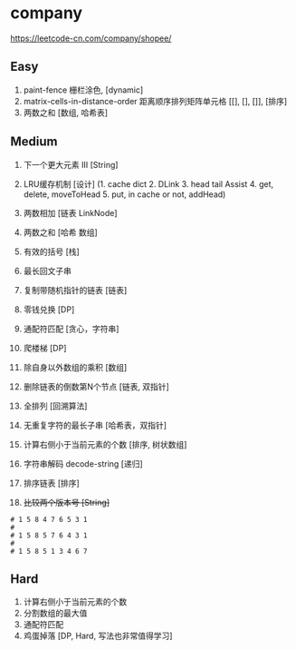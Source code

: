 # company

https://leetcode-cn.com/company/shopee/

## Easy

1. paint-fence 栅栏涂色, [dynamic] 
2. matrix-cells-in-distance-order 距离顺序排列矩阵单元格 [[], [], []], [排序]
3. 两数之和 [数组, 哈希表]

## Medium
1. 下一个更大元素 III [String]

1. LRU缓存机制 [设计] (1. cache dict 2. DLink 3. head tail Assist 4. get, delete, moveToHead 5. put, in cache or not, addHead)
2. 两数相加 [链表 LinkNode]
3. 两数之和 [哈希 数组]
4. 有效的括号 [栈]
5. 最长回文子串
6. 复制带随机指针的链表 [链表]
7. 零钱兑换 [DP]
8. 通配符匹配 [贪心，字符串]
9. 爬楼梯 [DP]
10. 除自身以外数组的乘积 [数组]
11. 删除链表的倒数第N个节点 [链表, 双指针] 
12. 全排列 [回溯算法]
13. 无重复字符的最长子串 [哈希表，双指针]
14. 计算右侧小于当前元素的个数 [排序, 树状数组]
15. 字符串解码 decode-string [递归]
16. 排序链表 [排序]


5. ~~比较两个版本号 [String]~~


```
# 1 5 8 4 7 6 5 3 1
#
# 1 5 8 5 7 6 4 3 1
#
# 1 5 8 5 1 3 4 6 7
```

## Hard

1. 计算右侧小于当前元素的个数
2. 分割数组的最大值
3. 通配符匹配
4. 鸡蛋掉落 [DP, Hard, 写法也非常值得学习]